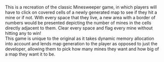 This is a recreation of the classic Minesweeper game, in which players will have to click on covered cells of a newly generated map to see if they hit a mine or if not. With every space that they live, a new area with a border of numbers would be presented depicting the number of mines in the cells directly adjacent to them. Clear every space and flag every mine without hitting any to win!  
This game is unique to the original as it takes dynamic memory allocation into account and lends map generation to the player as opposed to just the developer, allowing them to pick how many mines they want and how big of a map they want it to be.
